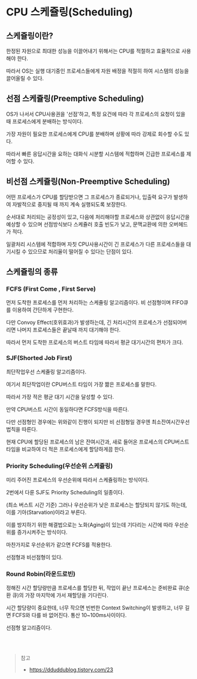 # CPU 스케쥴링(Scheduling)

## 스케쥴링이란?
한정된 자원으로 최대한 성능을 이끌어내기 위해서는 CPU를 적절하고 효율적으로 사용해야 한다.

따라서 OS는 실행 대기중인 프로세스들에게 자원 배정을 적절히 하여 시스템의 성능을 끌어올릴 수 있다.


## 선점 스케쥴링(Preemptive Scheduling)
OS가 나서서 CPU사용권을 '선점'하고, 특정 요건에 따라 각 프로세스의 요청이 있을 때 프로세스에게 분배하는 방식이다. 

가장 자원이 필요한 프로세스에게 CPU를 분배하며 상황에 따라 강제로 회수할 수도 있다. 

따라서 빠른 응답시간을 요하는 대화식 시분할 시스템에 적합하며 긴급한 프로세스를 제어할 수 있다. 


## 비선점 스케쥴링(Non-Preemptive Scheduling)
어떤 프로세스가 CPU를 할당받으면 그 프로세스가 종료되거나, 입출력 요구가 발생하여 자발적으로 중지될 때 까지 계속 실행되도록 보장한다. 

순서대로 처리되는 공정성이 있고, 다음에 처리해야할 프로세스와 상관없이 응답시간을 예상할 수 있으며 
선점방식보다 스케쥴러 호출 빈도가 낮고, 문맥교환에 의한 오버헤드가 적다.

일괄처리 시스템에 적합하며 자칫 CPU사용시간이 긴 프로세스가 다른 프로세스들을 대기시킬 수 있으므로 처리율이 떨어질 수 있다는 단점이 있다.


## 스케쥴링의 종류
### FCFS (First Come , First Serve)

먼저 도착한 프로세스를 먼저 처리하는 스케쥴링 알고리즘이다. 비 선점형이며 FIFO큐를 이용하여 간단하게 구현한다.

다만 Convoy Effect(호위효과)가 발생하는데, 긴 처리시간의 프로세스가 선점되어버리면 나머지 프로세스들은 끝날때 까지 대기해야 한다.

따라서 먼저 도착한 프로세스의 버스트 타임에 따라서 평균 대기시간의 편차가 크다. 


### SJF(Shorted Job First)
최단작업우선 스케쥴링 알고리즘이다. 

여기서 최단작업이란 CPU버스트 타임이 가장 짦은 프로세스를 말한다. 

따라서 가장 적은 평균 대기 시간을 달성할 수 있다. 

만약 CPU버스트 시간이 동일하다면 FCFS방식을 따른다. 

다만 선점형인 경우에는 위와같이 진행이 되지만 비 선점형일 경우엔 최소잔여시간우선 법칙을 따른다. 

현재 CPU에 할당된 프로세스의 남은 잔여시간과, 새로 들어온 프로세스의 CPU버스트 타임을 비교하여 더 적은 프로세스에게 할당하게끔 한다.


### Priority Scheduling(우선순위 스케쥴링)
미리 주어진 프로세스의 우선순위에 따라서 스케쥴링하는 방식이다. 

2번에서 다룬 SJF도 Priority Scheduling의 일종이다.

(최소 버스트 시간 기준) 그러나 우선순위가 낮은 프로세스는 할당되지 않기도 하는데, 이를 기아(Starvation)이라고 부른다. 

이를 방지하기 위한 해결법으로는 노화(Aging)이 있는데 기다리는 시간에 따라 우선순위를 증가시켜주는 방식이다. 

마찬가지로 우선순위가 같으면 FCFS를 적용한다. 

선점형과 비선점형이 있다. 


### Round Robin(라운드로빈)
정해진 시간 할당량만큼 프로세스를 할당한 뒤, 작업이 끝난 프로세스는 준비완료 큐(순환 큐)의 가장 마지막에 가서 재할당을 기다린다.

시간 할당량이 중요한데, 너무 작으면 빈번한 Context Switching이 발생하고, 너무 길면 FCFS와 다를 바 없어진다. 통산 10~100ms사이이다.

선점형 알고리즘이다.


<br>
<br>

> 참고  
> - https://dduddublog.tistory.com/23


